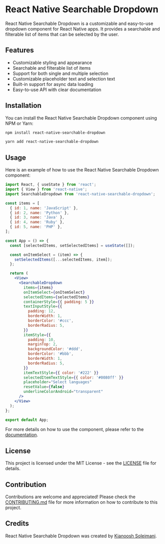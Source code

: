 
# React Native Searchable Dropdown

React Native Searchable Dropdown is a customizable and easy-to-use dropdown component for React Native apps. It provides a searchable and filterable list of items that can be selected by the user.

## Features

- Customizable styling and appearance
- Searchable and filterable list of items
- Support for both single and multiple selection
- Customizable placeholder text and selection text
- Built-in support for async data loading
- Easy-to-use API with clear documentation

## Installation

You can install the React Native Searchable Dropdown component using NPM or Yarn:

```sh
npm install react-native-searchable-dropdown
```

```sh
yarn add react-native-searchable-dropdown
```

## Usage

Here is an example of how to use the React Native Searchable Dropdown component:

```jsx
import React, { useState } from 'react';
import { View } from 'react-native';
import SearchableDropdown from 'react-native-searchable-dropdown';

const items = [
  { id: 1, name: 'JavaScript' },
  { id: 2, name: 'Python' },
  { id: 3, name: 'Java' },
  { id: 4, name: 'Ruby' },
  { id: 5, name: 'PHP' },
];

const App = () => {
  const [selectedItems, setSelectedItems] = useState([]);

  const onItemSelect = (item) => {
    setSelectedItems([...selectedItems, item]);
  };

  return (
    <View>
      <SearchableDropdown
        items={items}
        onItemSelect={onItemSelect}
        selectedItems={selectedItems}
        containerStyle={{ padding: 5 }}
        textInputStyle={{
          padding: 12,
          borderWidth: 1,
          borderColor: '#ccc',
          borderRadius: 5,
        }}
        itemStyle={{
          padding: 10,
          marginTop: 2,
          backgroundColor: '#ddd',
          borderColor: '#bbb',
          borderWidth: 1,
          borderRadius: 5,
        }}
        itemTextStyle={{ color: '#222' }}
        selectedItemTextStyle={{ color: '#0080ff' }}
        placeholder="Select languages"
        resetValue={false}
        underlineColorAndroid="transparent"
      />
    </View>
  );
};

export default App;
```

For more details on how to use the component, please refer to the [documentation](https://github.com/KianooshSoleimani/react-native-searchableDropDown/blob/main/docs/README.md).

## License

This project is licensed under the MIT License - see the [LICENSE](https://github.com/KianooshSoleimani/react-native-searchableDropDown/blob/main/LICENSE) file for details.

## Contribution

Contributions are welcome and appreciated! Please check the [CONTRIBUTING.md](https://github.com/KianooshSoleimani/react-native-searchableDropDown/blob/main/CONTRIBUTING.md) file for more information on how to contribute to this project.

## Credits

React Native Searchable Dropdown was created by [Kianoosh Soleimani](https://github.com/KianooshSoleimani).
